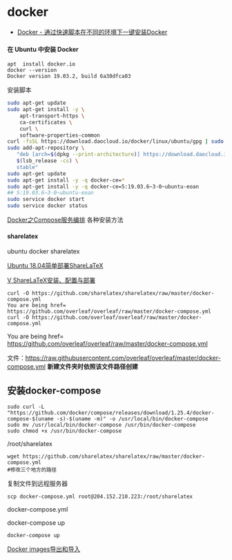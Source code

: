 # docker

- [Docker - 通过快速脚本在不同的环境下一键安装Docker](https://www.imooc.com/article/290377)

#### 在 Ubuntu 中安装 Docker

```
apt  install docker.io
docker --version
Docker version 19.03.2, build 6a30dfca03
```

安装脚本

```bash
sudo apt-get update
sudo apt-get install -y \
    apt-transport-https \
    ca-certificates \
    curl \
    software-properties-common
curl -fsSL https://download.daocloud.io/docker/linux/ubuntu/gpg | sudo apt-key add -
sudo add-apt-repository \
   "deb [arch=$(dpkg --print-architecture)] https://download.daocloud.io/docker/linux/ubuntu \
   $(lsb_release -cs) \
   stable"
sudo apt-get update
sudo apt-get install -y -q docker-ce=*
sudo apt-get install -y -q docker-ce=5:19.03.6~3-0~ubuntu-eoan
## 5:19.03.6~3-0~ubuntu-eoan
sudo service docker start
sudo service docker status

```

[Docker之Compose服务编排](https://www.cnblogs.com/52fhy/p/5991344.html) 各种安装方法

#### sharelatex

ubuntu docker sharelatex

[Ubuntu 18.04简单部署ShareLaTeX](https://blog.csdn.net/han____shuai/article/details/95351026)

[V ShareLaTeX安装、配置与部署](https://zhuanlan.zhihu.com/p/54088512)

```
curl -O https://github.com/sharelatex/sharelatex/raw/master/docker-compose.yml
You are being href= https://github.com/overleaf/overleaf/raw/master/docker-compose.yml
curl -O https://github.com/overleaf/overleaf/raw/master/docker-compose.yml
```

You are being href= https://github.com/overleaf/overleaf/raw/master/docker-compose.yml

文件：https://raw.githubusercontent.com/overleaf/overleaf/master/docker-compose.yml **新建文件夹时依照该文件路径创建**

## 安装docker-compose

```
sudo curl -L "https://github.com/docker/compose/releases/download/1.25.4/docker-compose-$(uname -s)-$(uname -m)" -o /usr/local/bin/docker-compose
sudo mv /usr/local/bin/docker-compose /usr/bin/docker-compose
sudo chmod +x /usr/bin/docker-compose
```

/root/sharelatex

```
wget https://github.com/sharelatex/sharelatex/raw/master/docker-compose.yml
#修改三个地方的路径
```

复制文件到远程服务器

```
scp docker-compose.yml root@204.152.210.223:/root/sharelatex
```

docker-compose.yml

docker-compose up

```
docker-compose up
```

[Docker images导出和导入](https://www.jianshu.com/p/8408e06b7273)

